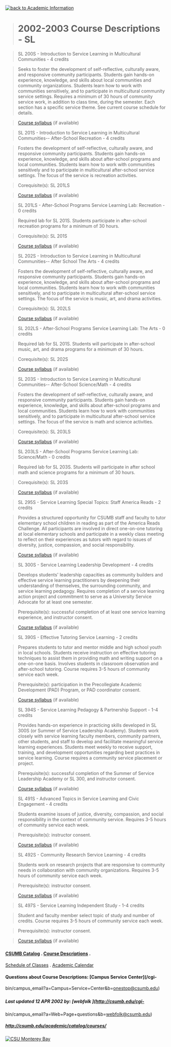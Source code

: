 [![back to Academic Information](../../academic_title.gif)](../../index.html)

> # 2002-2003 Course Descriptions \- SL

>

> SL 200S - Introduction to Service Learning in Multicultural Communities - 4
credits

>

> Seeks to foster the development of self-reflective, culturally aware, and
responsive community participants. Students gain hands-on experience,
knowledge, and skills about local communities and community organizations.
Students learn how to work with communities sensitively, and to participate in
multicultural community service settings. Requires a minimum of 30 hours of
community service work, in addition to class time, during the semester. Each
section has a specific service theme. See current course schedule for details.

>

> [Course syllabus](http://classes.csumb.edu/courses.html#SL) (if available)

>

> SL 201S - Introduction to Service Learning in Multicultural Communities--
After-School Recreation - 4 credits

>

> Fosters the development of self-reflective, culturally aware, and responsive
community participants. Students gain hands-on experience, knowledge, and
skills about after-school programs and local communities. Students learn how
to work with communities sensitively and to participate in multicultural
after-school service settings. The focus of the service is recreation
activities.

>

> Corequisite(s): SL 201LS

>

> [Course syllabus](http://classes.csumb.edu/courses.html#SL) (if available)

>

> SL 201LS - After-School Programs Service Learning Lab: Recreation - 0
credits

>

> Required lab for SL 201S. Students participate in after-school recreation
programs for a minimum of 30 hours.

>

> Corequisite(s): SL 201S

>

> [Course syllabus](http://classes.csumb.edu/courses.html#SL) (if available)

>

> SL 202S - Introduction to Service Learning in Multicultural Communities--
After School The Arts - 4 credits

>

> Fosters the development of self-reflective, culturally aware, and responsive
community participants. Students gain hands-on experience, knowledge, and
skills about after-school programs and local communities. Students learn how
to work with communities sensitively, and to participate in multicultural
after-school service settings. The focus of the service is music, art, and
drama activities.

>

> Corequisite(s): SL 202LS

>

> [Course syllabus](http://classes.csumb.edu/courses.html#SL) (if available)

>

> SL 202LS - After-School Programs Service Learning Lab: The Arts - 0 credits

>

> Required lab for SL 201S. Students will participate in after-school music,
art, and drama programs for a minimum of 30 hours.

>

> Corequisite(s): SL 202S

>

> [Course syllabus](http://classes.csumb.edu/courses.html#SL) (if available)

>

> SL 203S - Introduction to Service Learning in Multicultural Communities--
After-School Science/Math - 4 credits

>

> Fosters the development of self-reflective, culturally aware, and responsive
community participants. Students gain hands-on experience, knowledge, and
skills about after-school programs and local communities. Students learn how
to work with communities sensitively, and to participate in multicultural
after-school service settings. The focus of the service is math and science
activities.

>

> Corequisite(s): SL 203LS

>

> [Course syllabus](http://classes.csumb.edu/courses.html#SL) (if available)

>

> SL 203LS - After-School Programs Service Learning Lab: Science/Math - 0
credits

>

> Required lab for SL 203S. Students will participate in after school math and
science programs for a minimum of 30 hours.

>

> Corequisite(s): SL 203S

>

> [Course syllabus](http://classes.csumb.edu/courses.html#SL) (if available)

>

> SL 295S - Service Learning Special Topics: Staff America Reads - 2 credits

>

> Provides a structured opportunity for CSUMB staff and faculty to tutor
elementary school children in reading as part of the America Reads Challenge.
All participants are involved in direct one-on-one tutoring at local
elementary schools and participate in a weekly class meeting to reflect on
their experiences as tutors with regard to issues of diversity, justice,
compassion, and social responsibility.

>

> [Course syllabus](http://classes.csumb.edu/courses.html#SL) (if available)

>

> SL 300S - Service Learning Leadership Development - 4 credits

>

> Develops students' leadership capacities as community builders and effective
service learning practitioners by deepening their understanding of themselves,
the surrounding community, and service learning pedagogy. Requires completion
of a service learning action project and commitment to serve as a University
Service Advocate for at least one semester.

>

> Prerequisite(s): successful completion of at least one service learning
experience, and instructor consent.

>

> [Course syllabus](http://classes.csumb.edu/courses.html#SL) (if available)

>

> SL 390S - Effective Tutoring Service Learning - 2 credits

>

> Prepares students to tutor and mentor middle and high school youth in local
schools. Students receive instruction on effective tutoring techniques to
assist them in providing math and writing support on a one-on-one basis.
Involves students in classroom observation and after-school tutoring. Course
requires 3-5 hours of community service each week.

>

> Prerequisite(s): participation in the Precollegiate Academic Development
(PAD) Program, or PAD coordinator consent.

>

> [Course syllabus](http://classes.csumb.edu/courses.html#SL) (if available)

>

> SL 394S - Service Learning Pedagogy & Partnership Support - 1-4 credits

>

> Provides hands-on experience in practicing skills developed in SL 300S (or
Summer of Service Leadership Academy). Students work closely with service
learning faculty members, community partners, other students, and staff to
develop and facilitate meaningful service learning experiences. Students meet
weekly to receive support, training, and development opportunities regarding
best practices in service learning. Course requires a community service
placement or project.

>

> Prerequisite(s): successful completion of the Summer of Service Leadership
Academy or SL 300, and instructor consent.

>

> [Course syllabus](http://classes.csumb.edu/courses.html#SL) (if available)

>

> SL 491S - Advanced Topics in Service Learning and Civic Engagement - 4
credits

>

> Students examine issues of justice, diversity, compassion, and social
responsibility in the context of community service. Requires 3-5 hours of
community service each week.

>

> Prerequisite(s): instructor consent.

>

> [Course syllabus](http://classes.csumb.edu/courses.html#SL) (if available)

>

> SL 492S - Community Research Service Learning - 4 credits

>

> Students work on research projects that are responsive to community needs in
collaboration with community organizations. Requires 3-5 hours of community
service each week.

>

> Prerequisite(s): instructor consent.

>

> [Course syllabus](http://classes.csumb.edu/courses.html#SL) (if available)

>

> SL 497S - Service Learning Independent Study - 1-4 credits

>

> Student and faculty member select topic of study and number of credits.
Course requires 3-5 hours of community service each week.

>

> Prerequisite(s): instructor consent.

>

> [Course syllabus](http://classes.csumb.edu/courses.html#SL) (if available)

#####  

#####

#### [CSUMB Catalog](../../catalog) . [Course Descriptions](../courses) .
[Schedule of Classes](../../schedule) . [Academic Calendar](../../calendar)

#### Questions about Course Descriptions: [Campus Service Center](/cgi-
bin/campus_email?a=Campus+Service+Center&b=onestop@csumb.edu)

#####  

##### Last updated 12 APR 2002 by: [webfolk ](http://csumb.edu/cgi-
bin/campus_email?a=Web+Page+questions&b=webfolk@csumb.edu)

##### http://csumb.edu/academic/catalog/courses/

[![CSU Monterey Bay](../../../main.images/footer.jpg)](http://csumb.edu/)


